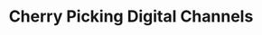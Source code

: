 ---
title: Cherry Picking Digital Channels
category: Digital
layout: post
created: 05/06/2023
updated: 05/07/2023
mermaid: true
status: live
---